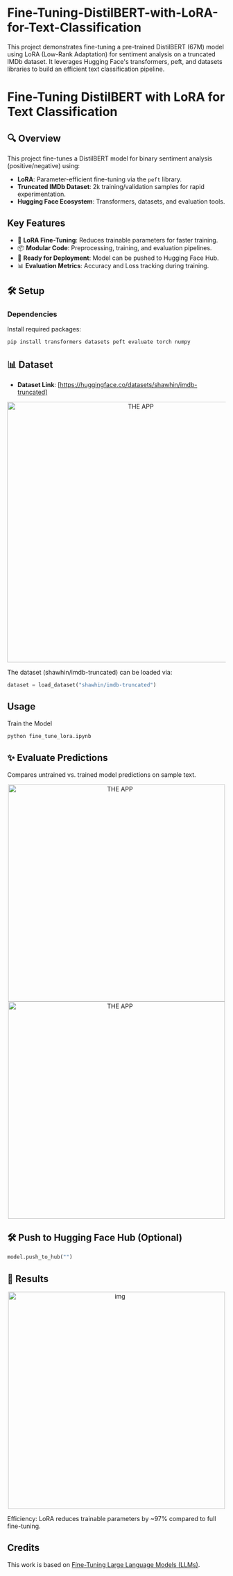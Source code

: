 # Fine-Tuning-DistilBERT-with-LoRA-for-Text-Classification
This project demonstrates fine-tuning a pre-trained DistilBERT (67M) model using LoRA (Low-Rank Adaptation) for sentiment analysis on a truncated IMDb dataset. It leverages Hugging Face's transformers, peft, and datasets libraries to build an efficient text classification pipeline.


# Fine-Tuning DistilBERT with LoRA for Text Classification  

## 🔍 Overview  
This project fine-tunes a DistilBERT model for binary sentiment analysis (positive/negative) using:  
- **LoRA**: Parameter-efficient fine-tuning via the `peft` library.  
- **Truncated IMDb Dataset**: 2k training/validation samples for rapid experimentation.  
- **Hugging Face Ecosystem**: Transformers, datasets, and evaluation tools.  

## Key Features  
- 🧠 **LoRA Fine-Tuning**: Reduces trainable parameters for faster training.  
- 📦 **Modular Code**: Preprocessing, training, and evaluation pipelines.  
- 🚀 **Ready for Deployment**: Model can be pushed to Hugging Face Hub.  
- 📊 **Evaluation Metrics**: Accuracy and Loss tracking during training.  

## 🛠️ Setup  
### Dependencies  
Install required packages:  
```bash  
pip install transformers datasets peft evaluate torch numpy
````

## 📊 Dataset
* **Dataset Link**: [https://huggingface.co/datasets/shawhin/imdb-truncated]

<p align="center">
  <img src="Screenshot 2025-05-26 123932.png" alt="THE APP" width="600"/>
</p>

The dataset (shawhin/imdb-truncated) can be loaded via:
```python
dataset = load_dataset("shawhin/imdb-truncated")  
````

## Usage
Train the Model 
```bash
python fine_tune_lora.ipynb 
````

## ✨ Evaluate Predictions
Compares untrained vs. trained model predictions on sample text.

<p align="center">
  <img src="Screenshot 2025-05-26 124344.png" alt="THE APP" width="500"/>
  <img src="Screenshot 2025-05-26 124235.png" alt="THE APP" width="500"/>
</p>

## 🛠️ Push to Hugging Face Hub (Optional) 
```python
model.push_to_hub("")  
````

## 📄 Results

<p align="center">
  <img src="Screenshot 2025-05-26 124313.png" alt="img" width="500"/>
</p>

Efficiency: LoRA reduces trainable parameters by ~97% compared to full fine-tuning.

## Credits
This work is based on [Fine-Tuning Large Language Models (LLMs)](https://medium.com/towards-data-science/fine-tuning-large-language-models-llms-23473d763b91 ).




